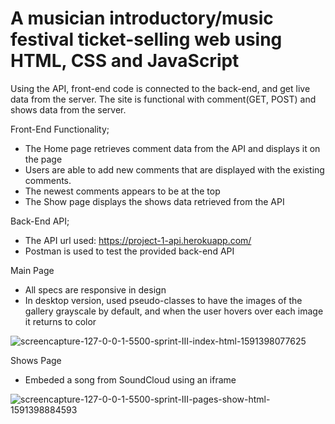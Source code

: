 A musician introductory/music festival ticket-selling web using HTML, CSS and JavaScript
=

Using the API, front-end code is connected to the back-end, and get live data from the server. The site is functional with comment(GET, POST) and shows data from the server.


Front-End Functionality;

 - The Home page retrieves comment data from the API and displays it on the page
 - Users are able to add new comments that are displayed with the existing comments.
 - The newest comments appears to be at the top
 - The Show page displays the shows data retrieved from the API


Back-End API;
 - The API url used: https://project-1-api.herokuapp.com/
 - Postman is used to test the provided back-end API



Main Page

 - All specs are responsive in design
 - In desktop version, used pseudo-classes to have the images of the gallery grayscale by default, and when the user hovers over each image it returns to color


![screencapture-127-0-0-1-5500-sprint-III-index-html-1591398077625](https://user-images.githubusercontent.com/59567530/83928794-02448c80-a75f-11ea-9ab3-9b889bde08d4.png)




Shows Page

 - Embeded a song from SoundCloud using an iframe


![screencapture-127-0-0-1-5500-sprint-III-pages-show-html-1591398884593](https://user-images.githubusercontent.com/59567530/83929297-d75b3800-a760-11ea-86d3-41af92206fd1.png)
